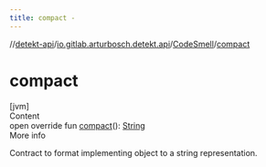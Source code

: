 ```yaml
---
title: compact -
---
```

//[detekt-api](../../index.md)/[io.gitlab.arturbosch.detekt.api](../index.md)/[CodeSmell](index.md)/[compact](compact.md)



# compact  
[jvm]  
Content  
open override fun [compact](compact.md)(): [String](https://kotlinlang.org/api/latest/jvm/stdlib/kotlin/-string/index.html)  
More info  


Contract to format implementing object to a string representation.

  



